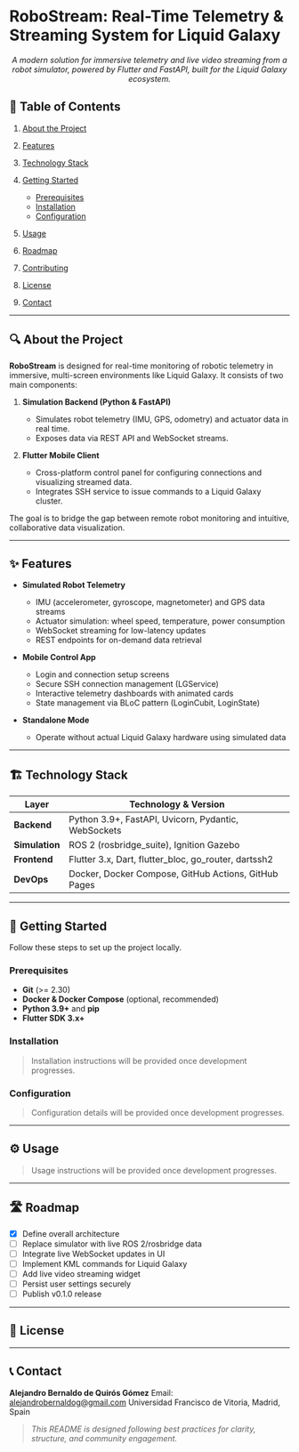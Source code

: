 # RoboStream: Real-Time Telemetry & Streaming System for Liquid Galaxy

<p align="center"><em>A modern solution for immersive telemetry and live video streaming from a robot simulator, powered by Flutter and FastAPI, built for the Liquid Galaxy ecosystem.</em></p>

## 📑 Table of Contents

1. [About the Project](#about-the-project)
2. [Features](#features)
3. [Technology Stack](#technology-stack)
4. [Getting Started](#getting-started)

   * [Prerequisites](#prerequisites)
   * [Installation](#installation)
   * [Configuration](#configuration)
5. [Usage](#usage)
6. [Roadmap](#roadmap)
7. [Contributing](#contributing)
8. [License](#license)
9. [Contact](#contact)

---

## 🔍 About the Project

**RoboStream** is designed for real-time monitoring of robotic telemetry in immersive, multi-screen environments like Liquid Galaxy. It consists of two main components:

1. **Simulation Backend (Python & FastAPI)**

   * Simulates robot telemetry (IMU, GPS, odometry) and actuator data in real time.
   * Exposes data via REST API and WebSocket streams.
2. **Flutter Mobile Client**

   * Cross-platform control panel for configuring connections and visualizing streamed data.
   * Integrates SSH service to issue commands to a Liquid Galaxy cluster.

The goal is to bridge the gap between remote robot monitoring and intuitive, collaborative data visualization.

---

## ✨ Features

* **Simulated Robot Telemetry**

  * IMU (accelerometer, gyroscope, magnetometer) and GPS data streams
  * Actuator simulation: wheel speed, temperature, power consumption
  * WebSocket streaming for low-latency updates
  * REST endpoints for on-demand data retrieval
* **Mobile Control App**

  * Login and connection setup screens
  * Secure SSH connection management (LGService)
  * Interactive telemetry dashboards with animated cards
  * State management via BLoC pattern (LoginCubit, LoginState)
* **Standalone Mode**

  * Operate without actual Liquid Galaxy hardware using simulated data

---

## 🏗️ Technology Stack

| Layer          | Technology & Version                                   |
| -------------- | ------------------------------------------------------ |
| **Backend**    | Python 3.9+, FastAPI, Uvicorn, Pydantic, WebSockets    |
| **Simulation** | ROS 2 (rosbridge\_suite), Ignition Gazebo              |
| **Frontend**   | Flutter 3.x, Dart, flutter\_bloc, go\_router, dartssh2 |
| **DevOps**     | Docker, Docker Compose, GitHub Actions, GitHub Pages   |

---

## 🚀 Getting Started

Follow these steps to set up the project locally.

### Prerequisites

* **Git** (>= 2.30)
* **Docker & Docker Compose** (optional, recommended)
* **Python 3.9+** and **pip**
* **Flutter SDK 3.x+**

### Installation

> Installation instructions will be provided once development progresses.

### Configuration

> Configuration details will be provided once development progresses.

---

## ⚙️ Usage

> Usage instructions will be provided once development progresses.

---

## 🛣️ Roadmap

* [x] Define overall architecture
* [ ] Replace simulator with live ROS 2/rosbridge data
* [ ] Integrate live WebSocket updates in UI
* [ ] Implement KML commands for Liquid Galaxy
* [ ] Add live video streaming widget
* [ ] Persist user settings securely
* [ ] Publish v0.1.0 release

---

## 📜 License


---

## 📞 Contact

**Alejandro Bernaldo de Quirós Gómez**
Email: [alejandrobernaldog@gmail.com](mailto:alejandrobernaldog@gmail.com)
Universidad Francisco de Vitoria, Madrid, Spain

> *This README is designed following best practices for clarity, structure, and community engagement.*
